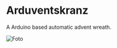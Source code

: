 # Arduventskranz

A Arduino based automatic advent wreath.

![Foto](/pictures/kranz.jpg?raw=true "Foto")